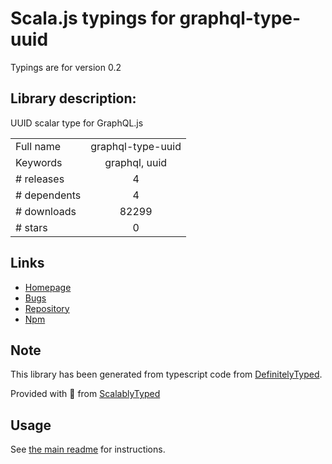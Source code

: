 
# Scala.js typings for graphql-type-uuid

Typings are for version 0.2

## Library description:
UUID scalar type for GraphQL.js

|                    |                 |
| ------------------ | :-------------: |
| Full name          | graphql-type-uuid |
| Keywords           | graphql, uuid |
| # releases         | 4 |
| # dependents       | 4 |
| # downloads        | 82299 |
| # stars            | 0 |

## Links
- [Homepage](https://github.com/olistic/graphql-type-uuid#readme)
- [Bugs](https://github.com/olistic/graphql-type-uuid/issues)
- [Repository](https://github.com/olistic/graphql-type-uuid)
- [Npm](https://www.npmjs.com/package/graphql-type-uuid)
    


## Note
This library has been generated from typescript code from [DefinitelyTyped](https://definitelytyped.org).

Provided with :purple_heart: from [ScalablyTyped](https://github.com/oyvindberg/ScalablyTyped)

## Usage
See [the main readme](../../readme.md) for instructions.


